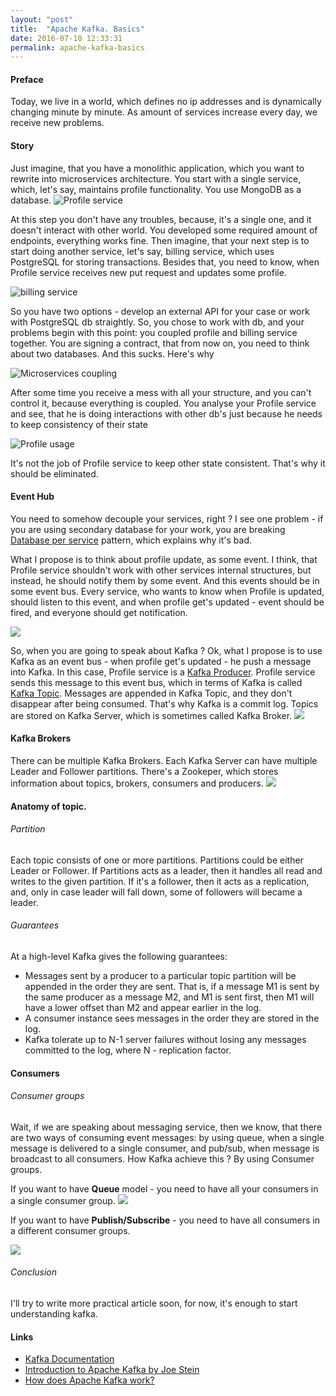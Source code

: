 ```yaml
---
layout: "post"
title:  "Apache Kafka. Basics"
date: 2016-07-10 12:33:31
permalink: apache-kafka-basics
---
```



#### Preface

Today, we live in a world, which defines no ip addresses and is dynamically changing minute by minute. As amount of services increase every day, we receive new problems.

#### Story
Just imagine, that you have a monolithic application, which you want to rewrite into microservices architecture. You start with a single service, which, let's say, maintains profile functionality. You use MongoDB as a database.
![Profile service](/content/images/2016/07/Screen-Shot-2016-07-03-at-2-55-13-PM.png)

At this step you don't have any troubles, because, it's a single one, and it doesn't interact with other world. You developed some required amount of endpoints, everything works fine. Then imagine, that your next step is to start doing another service, let's say, billing service, which uses PostgreSQL for storing transactions. Besides that, you need to know, when Profile service receives new put request and updates some profile.

![billing service](/content/images/2016/07/Screen-Shot-2016-07-03-at-3-06-25-PM.png)

So you have two options - develop an external API for your case or work with PostgreSQL db straightly. So, you chose to work with db, and your problems begin with this point: you coupled profile and billing service together. You are signing a contract, that from now on, you need to think about two databases. And this sucks. Here's why

![Microservices coupling](/content/images/2016/07/Screen-Shot-2016-07-03-at-3-09-49-PM.png)

After some time you receive a mess with all your structure, and you can't control it, because everything is coupled. You analyse your Profile service and see, that he is doing interactions with other db's just because he needs to keep consistency of their state

![Profile usage](/content/images/2016/07/Screen-Shot-2016-07-03-at-3-13-14-PM.png)

It's not the job of Profile service to keep other state consistent. That's why it should be eliminated.

#### Event Hub

You need to somehow decouple your services, right ? I see one problem - if you are using secondary database for your work, you are breaking [Database per service](http://microservices.io/patterns/data/database-per-service.html) pattern, which explains why it's bad. 

What I propose is to think about profile update, as some event. I think, that Profile service shouldn't work with other services internal structures, but instead, he should notify them by some event. And this events should be in some event bus. Every service, who wants to know when Profile is updated, should listen to this event, and when profile get's updated - event should be fired, and everyone should get notification.

![](assets/images/Screen-Shot-2016-07-03-at-3-23-12-PM.png)

So, when you are going to speak about Kafka ? Ok, what I propose is to use Kafka as an event bus - when profile get's updated - he push a message into Kafka. In this case, Profile service is a [Kafka Producer](http://kafka.apache.org/documentation.html#intro_producers). Profile service sends this message to this event bus, which in terms of Kafka is called [Kafka Topic](http://kafka.apache.org/documentation.html#intro_topics).
Messages are appended in Kafka Topic, and they don't disappear after being consumed. That's why Kafka is a commit log. Topics are stored on Kafka Server, which is sometimes called Kafka Broker. 
![](assets/images/Screen-Shot-2016-07-03-at-3-40-23-PM.png)

#### Kafka Brokers

There can be multiple Kafka Brokers. Each Kafka Server can have multiple Leader and Follower partitions. There's a Zookeper, which stores information about topics, brokers, consumers and producers.
![](assets/images/Screen-Shot-2016-07-03-at-3-44-49-PM.png)

#### Anatomy of topic.

###### Partition
Each topic consists of one or more partitions. Partitions could be either Leader or Follower. If Partitions acts as a leader, then it handles all read and writes to the given partition. If it's a follower, then it acts as a replication, and, only in case leader will fall down, some of followers will became a leader.

###### Guarantees

At a high-level Kafka gives the following guarantees:

* Messages sent by a producer to a particular topic partition will be appended in the order they are sent. That is, if a message M1 is sent by the same producer as a message M2, and M1 is sent first, then M1 will have a lower offset than M2 and appear earlier in the log.
* A consumer instance sees messages in the order they are stored in the log.
* Kafka tolerate up to N-1 server failures without losing any messages committed to the log, where N - replication factor.


#### Consumers

###### Consumer groups

Wait, if we are speaking about messaging service, then we know, that there are two ways of consuming event messages: by using queue, when a single message is delivered to a single consumer, and pub/sub, when message is broadcast to all consumers. How Kafka achieve this ? By using Consumer groups. 

If you want to have **Queue** model - you need to have all your consumers in a single consumer group. 
![](assets/images/Screen-Shot-2016-07-03-at-4-14-53-PM.png)

If you want to have **Publish/Subscribe** - you need to have all consumers in a different consumer groups.

![](assets/images/Screen-Shot-2016-07-03-at-4-17-06-PM.png)

###### Conclusion

I'll try to write more practical article soon, for now, it's enough to start understanding kafka.

#### Links

* [Kafka Documentation](https://kafka.apache.org/documentation.html)
* [Introduction to Apache Kafka by Joe Stein](https://www.youtube.com/watch?v=qc33qMUvR7c)
* [How does Apache Kafka work?](https://www.youtube.com/watch?v=EiWsPd6JDoo)